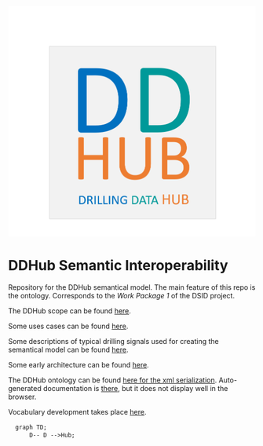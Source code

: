 ![DDHub](./docs/img/ddhubLogo.png)

# DDHub Semantic Interoperability
Repository for the DDHub semantical model. The main feature of this repo is the ontology. 
Corresponds to the *Work Package 1* of the DSID project. 

The DDHub scope can be found [here](docs/DDHub_semantic_model.md).

Some uses cases can be found [here](docs/use_cases/Use_cases.md). 

Some descriptions of typical drilling signals used for creating the semantical model can be found [here](docs/drilling_signals/home.md). 

Some early architecture can be found [here](docs/architecture/DDHub_architecture.md). 

The DDHub ontology can be found [here for the xml serialization](model/DDHub_xml.owl). Auto-generated documentation is [there](model/html/documentation/index-en.html), but it does not display well in the browser. 

Vocabulary development takes place [here](docs/vocabulary_development/README.md). 

```mermaid
  graph TD;
      D-- D -->Hub;      
```
